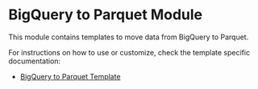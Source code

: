# BigQuery to Parquet Module

This module contains templates to move data from BigQuery to Parquet.

For instructions on how to use or customize, check the template specific documentation:

- [BigQuery to Parquet Template](./README_BigQuery_to_Parquet.md)
